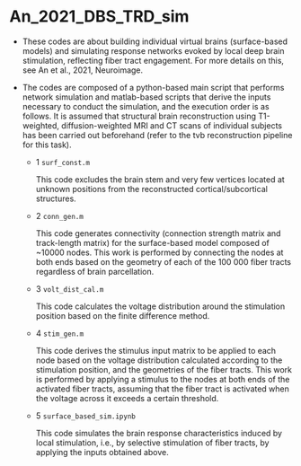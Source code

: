 # An_2021_DBS_TRD_sim

* These codes are about building individual virtual brains (surface-based models) and simulating response networks evoked by local deep brain stimulation, reflecting fiber tract engagement. For more details on this, see An et al., 2021, Neuroimage.

* The codes are composed of a python-based main script that performs network simulation and matlab-based scripts that derive the inputs necessary to conduct the simulation, and the execution order is as follows. It is assumed that structural brain reconstruction using T1-weighted, diffusion-weighted MRI and CT scans of individual subjects has been carried out beforehand (refer to the tvb reconstruction pipeline for this task).



  * 1 `surf_const.m`    

    This code excludes the brain stem and very few vertices located at unknown positions from the reconstructed cortical/subcortical structures.



  * 2 `conn_gen.m`    

    This code generates connectivity (connection strength matrix and track-length matrix) for the surface-based model composed of ~10000 nodes. This work is performed by connecting the nodes at both ends based on the geometry of each of the 100 000 fiber tracts regardless of brain parcellation.



  * 3 `volt_dist_cal.m`    

    This code calculates the voltage distribution around the stimulation position based on the finite difference method.



  * 4 `stim_gen.m`    

    This code derives the stimulus input matrix to be applied to each node based on the voltage distribution calculated according to the stimulation position, and the geometries of the fiber tracts. This work is performed by applying a stimulus to the nodes at both ends of the activated fiber tracts, assuming that the fiber tract is activated when the voltage across it exceeds a certain threshold.



  * 5 `surface_based_sim.ipynb`    

    This code simulates the brain response characteristics induced by local stimulation, i.e., by selective stimulation of fiber tracts, by applying the inputs obtained above.
